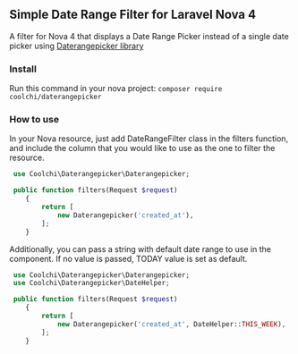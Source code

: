 ## Simple Date Range Filter for Laravel Nova 4

A filter for Nova 4 that displays a Date Range Picker instead of a single date picker using [Daterangepicker library](https://www.daterangepicker.com/)

### Install

Run this command in your nova project:
`composer require coolchi/daterangepicker`

### How to use

In your Nova resource, just add DateRangeFilter class in the filters function, and include the column that you would like to use as the one to filter the resource.

```php
 use Coolchi\Daterangepicker\Daterangepicker;

 public function filters(Request $request)
    {
        return [
            new Daterangepicker('created_at'),
        ];
    }
```

Additionally, you can pass a string with default date range to use in the component. If no value is passed, TODAY value is set as default.

```php
 use Coolchi\Daterangepicker\Daterangepicker;
 use Coolchi\Daterangepicker\DateHelper;

 public function filters(Request $request)
    {
        return [
            new Daterangepicker('created_at', DateHelper::THIS_WEEK),
        ];
    }
```